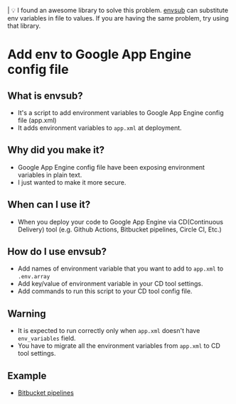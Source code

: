 | 💡 I found an awesome library to solve this problem. [envsub](https://github.com/danday74/envsub) can substitute env variables in file to values. If you are having the same problem, try using that library.
# Add env to Google App Engine config file

## What is envsub?

- It's a script to add environment variables to Google App Engine config file (app.xml)
- It adds environment variables to `app.xml` at deployment.

## Why did you make it?

- Google App Engine config file have been exposing environment variables in plain text.
- I just wanted to make it more secure.

## When can I use it?

- When you deploy your code to Google App Engine via CD(Continuous Delivery) tool (e.g. Github Actions, Bitbucket pipelines, Circle CI, Etc.)

## How do I use envsub?

- Add names of environment variable that you want to add to `app.xml` to `.env.array`
- Add key/value of environment variable in your CD tool settings.
- Add commands to run this script to your CD tool config file.

## Warning

- It is expected to run correctly only when `app.xml` doesn't have `env_variables` field.
- You have to migrate all the environment variables from `app.xml` to CD tool settings.

## Example
- [Bitbucket pipelines](./bitbucket-pipelines.yml)
